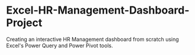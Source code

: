 # Excel-HR-Management-Dashboard-Project
Creating an interactive HR Management dashboard from scratch using Excel's Power Query and Power Pivot tools.
